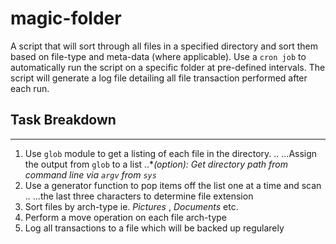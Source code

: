 # magic-folder
A script that will sort through all files in a specified directory and sort
them based on file-type and meta-data (where applicable). Use a `cron job` to
automatically run the script on a specific folder at pre-defined intervals.
The script will generate a log file detailing all file transaction performed
after each run.


## Task Breakdown
---
1. Use `glob` module to get a listing of each file in the directory. ..
...Assign the output from `glob` to a list
..*_(option): Get directory path from command line via `argv` from `sys`_
2. Use a generator function to pop items off the list one at a time and scan ..
...the last three characters to determine file extension
3. Sort files by arch-type ie. _Pictures_ , _Documents_ etc.
4. Perform a move operation on each file arch-type
5. Log all transactions to a file which will be backed up regularely